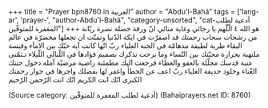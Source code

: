 +++
title = "Prayer bpn8760 in العربية"
author = "Abdu'l-Bahá"
tags = ['lang-ar', 'prayer-', "author-Abdu'l-Bahá", "category-unsorted", "cat-أدعية لطلب المغفرة للمتوفّين"]
+++
هو الله
٤  الّلّهم يا رجائي وغاية منائي انّ ورقة خضلة نضرة ريّانة من رشحات سحاب رحمتك قد اصفرّت في ايكة الدّنيا وتمنّت ان تجعلها مخضرّة في عالم البقاء طرية لطيفة مدهامّة في الجنة العلياء ربّ انّها كانت آية حبّك بين الامآء وقبسة ملتهبة بحرارة محبّتك بين النّساء وما برحت تذكرك بصميم فؤادها في اللّيالي اللّيلاء تـتمّنی عتبة قدسك مجلّلة بالعفو والعطاء فرجعت اليك مطمئنة راضية مرضيّة آملة دخول جنتك الغّناء وخلود حديقة الغلباء ربّ اعف عن الخطأ واغفر لها بفضلك واجرها في جوار رحمتك الكبری انّك انت الكريم انّك انت الرّحمن الرّحيم

(Source category: أدعية لطلب المغفرة للمتوفّين)
(Bahaiprayers.net ID: 8760)

